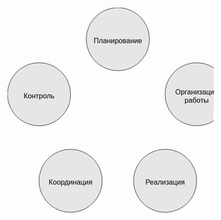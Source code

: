 


<pre> 
    <svg width="561" height="521" viewBox="0 0 561 521" xmlns="http://www.w3.org/2000/svg" version="1.1">
      
      <!-- Планирование -->
      <ellipse cx="280" cy="80" rx="80" ry="80" fill="#e6e6e6" stroke="#000" />
      <text x="280" y="90" font-family="Helvetica" font-size="18" fill="#000" text-anchor="middle">Планирование</text>
      
      <!-- Организация работы -->  
      <ellipse cx="480" cy="220" rx="80" ry="80" fill="#e6e6e6" stroke="#000" />
      <text x="480" y="220" font-family="Helvetica" font-size="18" fill="#000" text-anchor="middle">Организация<tspan x="480" dy="1.2em">работы</tspan></text>
      
      <!-- Реализация -->
      <ellipse cx="400" cy="440" rx="80" ry="80" fill="#e6e6e6" stroke="#000" />
      <text x="400" y="450" font-family="Helvetica" font-size="18" fill="#000" text-anchor="middle">Реализация</text>
      
      <!-- Координация -->
      <ellipse cx="160" cy="440" rx="80" ry="80" fill="#e6e6e6" stroke="#000" />
      <text x="160" y="450" font-family="Helvetica" font-size="18" fill="#000" text-anchor="middle">Координация</text>
      
      <!-- Контроль -->
      <ellipse cx="80" cy="220" rx="80" ry="80" fill="#e6e6e6" stroke="#000" />  
      <text x="80" y="230" font-family="Helvetica" font-size="18" fill="#000" text-anchor="middle">Контроль</text>
      
    </svg>
</pre>

